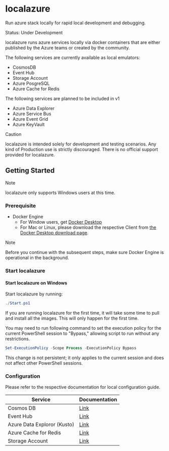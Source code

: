 # localazure

Run azure stack locally for rapid local development and debugging.

Status: Under Development

localazure runs azure services locally via docker containers that are either published by the Azure teams or created by the community. 

The following services are currently available as local emulators:
- CosmosDB
- Event Hub
- Storage Account
- Azure PosgreSQL
- Azure Cache for Redis

The following services are planned to be included in v1
- Azure Data Explorer
- Azure Service Bus
- Azure Event Grid
- Azure KeyVault

>[!CAUTION]
>localazure is intended solely for development and testing scenarios. Any kind of Production use is strictly discouraged. There is no official support provided for localazure.

## Getting Started

>[!NOTE]
>localazure only supports Windows users at this time.

### Prerequisite
- Docker Engine
    - For Window users, get [Docker Desktop](https://docs.docker.com/desktop/install/windows-install/#:~:text=Install%20Docker%20Desktop%20on%20Windows%201%20Download%20the,on%20your%20choice%20of%20backend.%20...%20More%20items)
    - For Mac or Linux, please download the respective Client from [the Docker Desktop download page](https://docs.docker.com/desktop/). 

>[!NOTE]
>Before you continue with the subsequent steps, make sure Docker Engine is operational in the background.

### Start localazure

#### Start localazure on Windows
Start localazure by running:
```powershell
./Start.ps1
```
If you are running localazure for the first time, it will take some time to pull and install all the images. This will only happen for the first time. 

You may need to run following command to set the execution policy for the current PowerShell session to "Bypass," allowing script to run without any restrictions. 
```powershell
Set-ExecutionPolicy -Scope Process -ExecutionPolicy Bypass
```
This change is not persistent; it only applies to the current session and does not affect other PowerShell sessions.

### Configuration
Please refer to the respective documentation for local configuration guide.

| Service    | Documentation
| ------- | ------------ |
| Cosmos DB | [Link](./Docs/CosmosDb.md)
| Event Hub | [Link](./Docs/EventHub.md)
| Azure Data Exploror (Kusto) | [Link](./Docs/Kusto.md)
| Azure Cache for Redis | [Link](./Docs/Redis.md)
| Storage Account | [Link](./Docs/StorageAccount.md)